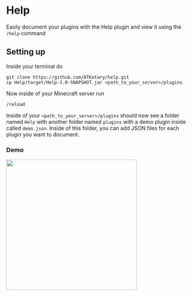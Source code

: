 # Help
Easily document your plugins with the Help plugin and view it using the `/help` command

## Setting up
Inside your terminal do
```
git clone https://github.com/ATKatary/help.git
cp Help/target/Help-1.0-SNAPSHOT.jar <path_to_your_server>/plugins
```
Now inside of your Minecraft server run 
```
/reload
```
Inside of your `<path_to_your_server>/plugins` should now see a folder named `Help` 
with another folder named `plugins` with a demo plugin inside called `demo.json`.
Inside of this folder, you can add JSON files for each plugin you want to document. 

### Demo
<img src="https://github.com/Stardust-Inc/Help/assets/99296689/5e2df62a-c986-4c01-9f27-403c37ae96ae" height="350px" />
